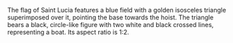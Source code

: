 The flag of Saint Lucia features a blue field with a golden isosceles triangle superimposed over it, pointing the base towards the hoist. The triangle bears a black, circle-like figure with two white and black crossed lines, representing a boat. Its aspect ratio is 1:2.